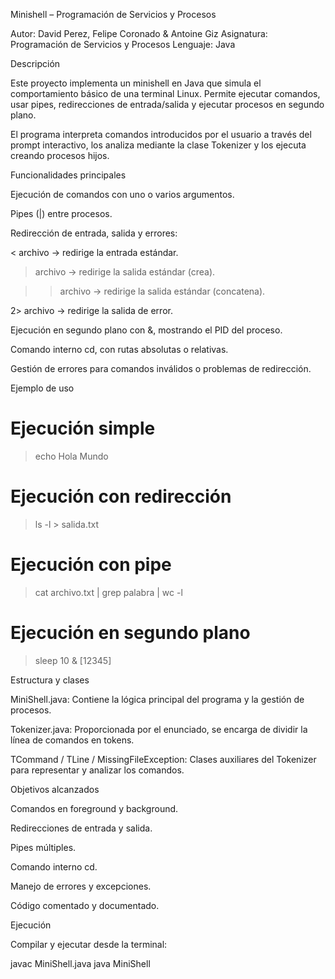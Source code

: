 Minishell – Programación de Servicios y Procesos

Autor: David Perez, Felipe Coronado & Antoine Giz
Asignatura: Programación de Servicios y Procesos
Lenguaje: Java

Descripción

Este proyecto implementa un minishell en Java que simula el comportamiento básico de una terminal Linux.
Permite ejecutar comandos, usar pipes, redirecciones de entrada/salida y ejecutar procesos en segundo plano.

El programa interpreta comandos introducidos por el usuario a través del prompt interactivo, los analiza mediante la clase Tokenizer y los ejecuta creando procesos hijos.

Funcionalidades principales

Ejecución de comandos con uno o varios argumentos.

Pipes (|) entre procesos.

Redirección de entrada, salida y errores:

< archivo → redirige la entrada estándar.

> archivo → redirige la salida estándar (crea).

>> archivo → redirige la salida estándar (concatena).

2> archivo → redirige la salida de error.

Ejecución en segundo plano con &, mostrando el PID del proceso.

Comando interno cd, con rutas absolutas o relativas.

Gestión de errores para comandos inválidos o problemas de redirección.

Ejemplo de uso
# Ejecución simple
> echo Hola Mundo

# Ejecución con redirección
> ls -l > salida.txt

# Ejecución con pipe
> cat archivo.txt | grep palabra | wc -l

# Ejecución en segundo plano
> sleep 10 &
[12345]

Estructura y clases

MiniShell.java: Contiene la lógica principal del programa y la gestión de procesos.

Tokenizer.java: Proporcionada por el enunciado, se encarga de dividir la línea de comandos en tokens.

TCommand / TLine / MissingFileException: Clases auxiliares del Tokenizer para representar y analizar los comandos.

Objetivos alcanzados

Comandos en foreground y background.

Redirecciones de entrada y salida.

Pipes múltiples.

Comando interno cd.

Manejo de errores y excepciones.

Código comentado y documentado.

Ejecución

Compilar y ejecutar desde la terminal:

javac MiniShell.java
java MiniShell
